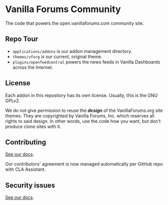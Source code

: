 Vanilla Forums Community
========================

The code that powers the open.vanillaforums.com community site.

## Repo Tour

* `applications/addons` is our addon management directory.
* `themes/vforg` is our current, original theme.
* `plugins/openfeedcentral` powers the news feeds in Vanilla Dashboards across the Internet.

## License

Each addon in this repository has its own license. Usually, this is the GNU GPLv2. 

We do not give permission to reuse the ***design*** of the VanillaForums.org site themes.
They are copyrighted by Vanilla Forums, Inc. which reserves all rights to said design.
In other words, use the code how you want, but don't produce clone sites with it.

## Contributing

[See our docs](http://docs.vanillaforums.com/developers/contributing/).

Our contributors' agreement is now managed automatically per GitHub repo with CLA Assistant.

## Security issues

[See our docs](http://docs.vanillaforums.com/developers/).
